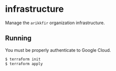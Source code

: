 # infrastructure

Manage the `arikkfir` organization infrastructure.

## Running

You must be properly authenticate to Google Cloud.

```bash
$ terraform init
$ terraform apply
```
